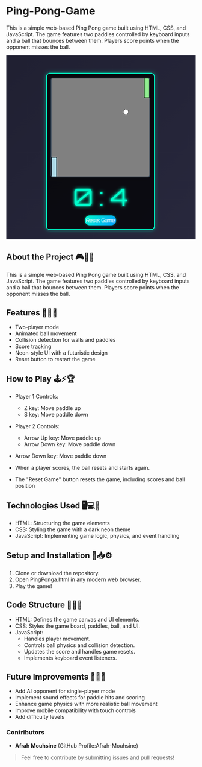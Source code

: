 # Ping-Pong-Game
This is a simple web-based Ping Pong game built using HTML, CSS, and JavaScript. The game features two paddles controlled by keyboard inputs and a ball that bounces between them. Players score points when the opponent misses the ball.

![game Example](https://github.com/Afrah-Mouhsine/Ping-Pong-Game/blob/main/Ping%20Pong%20Game/Game%20Example.png)

## **About the Project 🎮🏓✨**
This is a simple web-based Ping Pong game built using HTML, CSS, and JavaScript. The game features two paddles controlled by keyboard inputs and a ball that bounces between them. Players score points when the opponent misses the ball.

## **Features 🚀🎨🔥**
- Two-player mode
- Animated ball movement
- Collision detection for walls and paddles
- Score tracking
- Neon-style UI with a futuristic design
- Reset button to restart the game

## **How to Play 🕹️⚡🏆**
- Player 1 Controls:
    - Z key: Move paddle up
    - S key: Move paddle down
 
- Player 2 Controls:
    - Arrow Up key: Move paddle up
    - Arrow Down key: Move paddle down
        
- Arrow Down key: Move paddle down
- When a player scores, the ball resets and starts again.
- The "Reset Game" button resets the game, including scores and ball position

## **Technologies Used 🖥️💻🎨**
- HTML: Structuring the game elements
- CSS: Styling the game with a dark neon theme
- JavaScript: Implementing game logic, physics, and event handling

## **Setup and Installation 🔧📥⚙️**
1. Clone or download the repository.
2. Open PingPonga.html in any modern web browser.
3. Play the game!

## **Code Structure 📜📝📂**
- HTML: Defines the game canvas and UI elements.
- CSS: Styles the game board, paddles, ball, and UI.
- JavaScript:
    - Handles player movement.
    - Controls ball physics and collision detection.
    - Updates the score and handles game resets.
    - Implements keyboard event listeners.

## **Future Improvements 🔮✨🎵**
- Add AI opponent for single-player mode
- Implement sound effects for paddle hits and scoring
- Enhance game physics with more realistic ball movement
- Improve mobile compatibility with touch controls
- Add difficulty levels

 ### Contributors
- **Afrah Mouhsine** (GitHub Profile:Afrah-Mouhsine)

> Feel free to contribute by submitting issues and pull requests!
